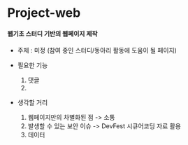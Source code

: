 # Project-web

#### 웹기초 스터디 기반의 웹페이지 제작

- 주제 : 미정 (참여 중인 스터디/동아리 활동에 도움이 될 페이지)

- 필요한 기능
  1. 댓글
  2. 

- 생각할 거리
  1. 웹페이지만의 차별화된 점 -> 소통
  2. 발생할 수 있는 보안 이슈 -> DevFest 시큐어코딩 자료 활용
  3. 데이터
